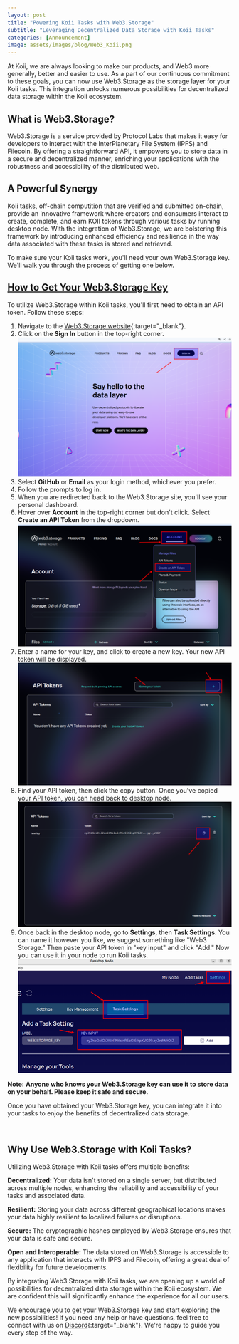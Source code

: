 ```yaml
---
layout: post
title: "Powering Koii Tasks with Web3.Storage"
subtitle: "Leveraging Decentralized Data Storage with Koii Tasks"
categories: [Announcement]
image: assets/images/blog/Web3_Koii.png
---
```


At Koii, we are always looking to make our products, and Web3 more generally, better and easier to use. As a part of our continuous commitment to these goals, you can now use Web3.Storage as the storage layer for your Koii tasks. This integration unlocks numerous possibilities for decentralized data storage within the Koii ecosystem.

## What is Web3.Storage?

Web3.Storage is a service provided by Protocol Labs that makes it easy for developers to interact with the InterPlanetary File System (IPFS) and Filecoin. By offering a straightforward API, it empowers you to store data in a secure and decentralized manner, enriching your applications with the robustness and accessibility of the distributed web.

## A Powerful Synergy

Koii tasks, off-chain computition that are verified and submitted on-chain, provide an innovative framework where creators and consumers interact to create, complete, and earn KOII tokens through various tasks by running desktop node. With the integration of Web3.Storage, we are bolstering this framework by introducing enhanced efficiency and resilience in the way data associated with these tasks is stored and retrieved.

To make sure your Koii tasks work, you'll need your own Web3.Storage key. We'll walk you through the process of getting one below.

## [How to Get Your Web3.Storage Key](#how-to-get-your-web3storage-key)

To utilize Web3.Storage within Koii tasks, you'll first need to obtain an API token. Follow these steps:

1. Navigate to the [Web3.Storage website](https://web3.storage/){:target="\_blank"}.
2. Click on the **Sign In** button in the top-right corner.
![step1.png](/assets/images/blog/web3storage/step1.png)
3. Select **GitHub** or **Email** as your login method, whichever you prefer.
4. Follow the prompts to log in.
5. When you are redirected back to the Web3.Storage site, you'll see your personal dashboard.
6. Hover over **Account** in the top-right corner but don't click. Select **Create an API Token**  from the dropdown.
![step2.png](/assets/images/blog/web3storage/step2.png)
7. Enter a name for your key, and click to create a new key. Your new API token will be displayed.
![step3.png](/assets/images/blog/web3storage/step3.png)
8. Find your API token, then click the copy button. Once you've copied your API token, you can head back to desktop node.
![step4.png](/assets/images/blog/web3storage/step4.png)
8. Once back in the desktop node, go to **Settings**, then **Task Settings**. You can name it however you like, we suggest something like "Web3 Storage." Then paste your API token in "key input" and click "Add." Now you can use it in your node to run Koii tasks.
![step5.png](/assets/images/blog/web3storage/step5.png)

**Note:** **Anyone who knows your Web3.Storage key can use it to store data on your behalf. Please keep it safe and secure.**

Once you have obtained your Web3.Storage key, you can integrate it into your tasks to enjoy the benefits of decentralized data storage.

<br>

## Why Use Web3.Storage with Koii Tasks?

Utilizing Web3.Storage with Koii tasks offers multiple benefits:

**Decentralized:** Your data isn't stored on a single server, but distributed across multiple nodes, enhancing the reliability and accessibility of your tasks and associated data.

**Resilient:** Storing your data across different geographical locations makes your data highly resilient to localized failures or disruptions.

**Secure:** The cryptographic hashes employed by Web3.Storage ensures that your data is safe and secure.

**Open and Interoperable:** The data stored on Web3.Storage is accessible to any application that interacts with IPFS and Filecoin, offering a great deal of flexibility for future developments.

By integrating Web3.Storage with Koii tasks, we are opening up a world of possibilities for decentralized data storage within the Koii ecosystem. We are confident this will significantly enhance the experience for all our users.

We encourage you to get your Web3.Storage key and start exploring the new possibilities! If you need any help or have questions, feel free to connect with us on [Discord](https://discord.gg/koiin){:target="\_blank"}. We're happy to guide you every step of the way.